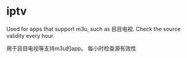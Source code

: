 # iptv

Used for apps that support m3u, such as 目目电视. 
Check the source validity every hour.

用于目目电视等支持m3u的app。
每小时检查源有效性
